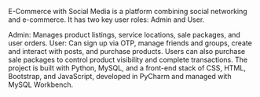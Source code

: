 E-Commerce with Social Media is a platform combining social networking and e-commerce. It has two key user roles: Admin and User.

Admin: Manages product listings, service locations, sale packages, and user orders.
User: Can sign up via OTP, manage friends and groups, create and interact with posts, and purchase products. Users can also purchase sale packages to control product visibility and complete transactions.
The project is built with Python, MySQL, and a front-end stack of CSS, HTML, Bootstrap, and JavaScript, developed in PyCharm and managed with MySQL Workbench.






